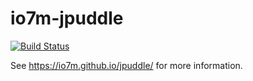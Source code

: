 io7m-jpuddle
===

[![Build Status](https://travis-ci.org/io7m/jpuddle.svg?branch=master)](https://travis-ci.org/io7m/jpuddle)

See https://io7m.github.io/jpuddle/ for more information.
